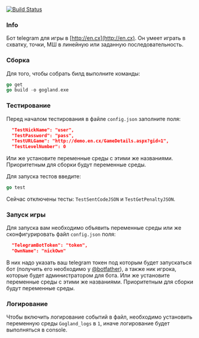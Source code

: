 [![Build Status](https://travis-ci.com/Maksimall89/gogland.svg?branch=master)](https://travis-ci.com/Maksimall89/gogland)
### Info
Бот telegram для игры в [http://en.cx](http://en.cx). Он умеет играть в схватку, точки, МШ в линейную или заданную последовательность.
### Сборка
Для того, чтобы собрать билд выполните команды:
```go
go get
go build -o gogland.exe
```
### Тестирование
Перед началом тестирования в файле `config.json` заполните поля:
```json
  "TestNickName": "user",
  "TestPassword": "pass",
  "TestURLGame": "http://demo.en.cx/GameDetails.aspx?gid=1",
  "TestLevelNumber": 0
```
Или же установите переменные среды с этими же названиями. Приоритетным для сборки будут переменные среды.

Для запуска тестов введите:
```go
go test
```
Сейчас отключены тесты: `TestSentCodeJSON` и `TestGetPenaltyJSON`.
### Запуск игры
Для запуска вам необходимо объявить переменные среды или же сконфигурировать файл `config.json` поля:
```json
  "TelegramBotToken": "token",
  "OwnName": "nickOwn"
```
В них надо указать ваш telegram токен под которым будет запускаться бот (получить его необходимо у [@botfather](https://t.me/botfather)), а также ник игрока, которые будет администратором для бота. Или же установите переменные среды с этими же названиями. Приоритетным для сборки будут переменные среды.
### Логирование
Чтобы включить логирование событий в файл, необходимо установить переменную среды `Gogland_logs` в `1`, иначе логирование будет выполняться в console.
